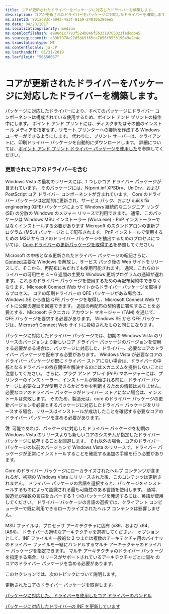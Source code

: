 ```yaml
---
title: コアが更新されたドライバーをパッケージに対応したドライバーを構築します。
description: コアが更新されたドライバーをパッケージに対応したドライバーを構築します。
ms.assetid: 801ac83c-a04a-4a3f-81a9-24010a390ee5
ms.date: 04/20/2017
ms.localizationpriority: medium
ms.openlocfilehash: e998d1c7793f524b846f5b3318765023fedcdb45
ms.sourcegitcommit: a33b7978e22d5bb9f65ca7056f955319049a2e4c
ms.translationtype: MT
ms.contentlocale: ja-JP
ms.lasthandoff: 01/31/2019
ms.locfileid: "56550057"
---
```

# <a name="constructing-a-package-aware-driver-with-updated-core-drivers"></a>コアが更新されたドライバーをパッケージに対応したドライバーを構築します。


パッケージに対応したドライバーにより、すべてのパッケージにドライバー コンポーネントは構成されている使用するため、ポイント アンド プリントの操作中にします。 ポイント アンド プリントには、ディスクまたはその他のインストール メディアを指定せず、リモート プリンターへの接続を作成する Windows ユーザーができるようにします。 代わりに、プリント サーバーは、クライアントに、印刷ドライバー パッケージを自動的にダウンロードします。 詳細については、[ポイント アンド プリント ドライバー パッケージを使用した](point-and-print-with-driver-packages.md)を参照してください。

### <a name="including-updated-core-drivers"></a>更新されたコアのドライバーを含む

Windows Vista の最初のリリースには、1 つしかコア ドライバー パッケージが含まれています。 そのパッケージには、Ntprint.inf XPSDrv、UniDrv、および PostScript コア ドライバー コンポーネントが含まれています。 Core のドライバー パッケージは定期的に更新され、サービス パック、および quick fix engineering (QFE) パッケージによって Windows 継続的なエンジニア リング (SE) の分散の Windows のメジャー リリースで利用できます。 通常、このパッケージは Windows MSU インストーラー (Wusa.exe) - PnP インストーラーではなくインストールする必要があります Microsoft のスタンドアロンの更新プログラム (MSU) パッケージとして配布されます。 PnP インストールで使用するための MSU からコアのドライバー パッケージを抽出するためのプロセスについては、[Core ドライバーの更新パッケージを取得する](getting-the-updated-core-driver-package.md)を参照してください。

Microsoft の中核となる更新されたドライバー パッケージの転記さらに、 [Connect](https://go.microsoft.com/fwlink/p/?linkid=133880)主要な Windows を解放し、サービス パック後の Web サイトをリリースして、そこから、再配布にもだれでも使用可能されます。 通常、これらのドライバーの可用性を 4 ~ 6 週間の主要な Windows 更新プログラムの通知が遅れます。 これらのドライバー パッケージを使用するための再配布契約中できなくなります、Microsoft Connect Web サイトからドライバー パッケージを取得するプロセス。 コアの印刷ドライバーの QFE パッケージがある場合は、Windows SE から直接 QFE パッケージを取得し、Microsoft Connect Web サイトに公開の遅延を回避できます。 追加の再配布の契約書に署名することを必要とする、Microsoft テクニカル アカウント マネージャー (TAM) を通じて、QFE パッケージを要求する必要があります。 Windows SE から QFE パッケージは、Microsoft Connect Web サイトに投稿されたものと同じになります。

パッケージに対応したドライバー パッケージでは、初期の Windows Vista のリリースのバージョンより新しいコア ドライバー パッケージのバージョンを使用する必要がある場合は、パッケージに対応した、ドライバー、必要なコアのドライバー パッケージを配布する必要があります。 Windows Vista が必要なコアのドライバー パッケージが既にドライバー ストアにない場合は、ドライバーの中核となるドライバーの依存関係を解決するのにはメカニズムを提供しないことに注意してください。 さらに、プラグ アンド プレイ (PnP) マネージャーには、プリンターのインストーラー、インストールが開始される前に、ドライバー パッケージに必要なコアが使用できるかどうかを判断するための情報はありません。 必要なコアのドライバー パッケージがドライバー ストアにない場合は、インストールは失敗します。 そのため、製造元は、core のドライバー パッケージの更新バージョンを必要とするパッケージに対応したドライバー パッケージをリリースする場合、リリースはインストールが成功したことを確認する必要なコアのドライバー パッケージを含める必要があります。

**注**  可能であれば、パッケージに対応したドライバー パッケージを初期の Windows Vista のリリースよりも新しいコアのシステムが指定したドライバー パッケージに依存することを回避します。 それ以外の場合、コアのドライバー パッケージの以前のバージョンで Windows Vista のリリースで、ドライバー パッケージが正常にインストールすることを確認する追加の手順を行う必要があります。

 

Core のドライバー パッケージにローカライズされたヘルプ コンテンツが含まれるが、初期の Windows Vista にリリースされた後、このコンテンツは更新されません。 ドライバー パッケージの言語を選択すると、パッケージをインストールするものによって認識される最も可能性のある言語を使用します。 通常、製造元が複数の言語をカバーする 1 つのパッケージを発送するには、英語が使用してください。 ドライバー パッケージの言語の選択では、クライアント コンピューターで既に利用できるローカライズされたヘルプ コンテンツは影響しません。

MSU ファイルは、プロセッサ アーキテクチャに固有 (x86、および x64、IA64)。 ドライバーの適切なアーキテクチャを選択してください。 オプションとして、INF ファイルを一般的な 2 つまたは複数のアーキテクチャ用のバイナリのドライバー ファイルを一緒にバンドルするマルチ アーキテクチャのドライバー パッケージを指定できます。 マルチ アーキテクチャのドライバー パッケージを指定する場合、リリースがサポートされているアーキテクチャごとに個々 のコアのドライバー パッケージを含める必要があります。

このセクションでは、次のトピックについて説明します。

[更新されたコアのドライバー パッケージを取得します。](getting-the-updated-core-driver-package.md)

[パッケージに対応した、ドライバーを使用したコア ドライバーのバンドル](bundling-the-core-driver-with-your-package-aware-driver.md)

[パッケージに対応したドライバーの INF を更新しています](updating-your-package-aware-driver-s-inf.md)

 

 





